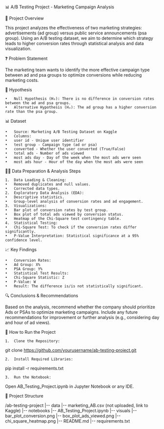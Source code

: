 📊 A/B Testing Project - Marketing Campaign Analysis

📝 Project Overview

This project analyzes the effectiveness of two marketing strategies: advertisements (ad group) versus public service announcements (psa group). Using an A/B testing dataset, we aim to determine which strategy leads to higher conversion rates through statistical analysis and data visualization.

❓ Problem Statement

The marketing team wants to identify the more effective campaign type between ad and psa groups to optimize conversions while reducing marketing costs.

🎯 Hypothesis

	•	Null Hypothesis (H₀): There is no difference in conversion rates between the ad and psa groups.
	•	Alternative Hypothesis (Hₐ): The ad group has a higher conversion rate than the psa group.

📊 Dataset

	•	Source: Marketing A/B Testing Dataset on Kaggle
	•	Columns:
	•	user id - Unique user identifier
	•	test group - Campaign type (ad or psa)
	•	converted - Whether the user converted (True/False)
	•	total ads - Number of ads viewed
	•	most ads day - Day of the week when the most ads were seen
	•	most ads hour - Hour of the day when the most ads were seen

🧑‍💻 Data Preparation & Analysis Steps

	1.	Data Loading & Cleaning:
	•	Removed duplicates and null values.
	•	Corrected data types.
	2.	Exploratory Data Analysis (EDA):
	•	Descriptive statistics.
	•	Group-level analysis of conversion rates and ad engagement.
	3.	Visualizations:
	•	Bar plot of conversion rates by test group.
	•	Box plot of total ads viewed by conversion status.
	•	Heatmap of the Chi-Square test contingency table.
	4.	Statistical Testing:
	•	Chi-Square Test: To check if the conversion rates differ significantly.
	•	P-Value Interpretation: Statistical significance at a 95% confidence level.

📈 Key Findings

	•	Conversion Rates:
	•	Ad Group: X%
	•	PSA Group: Y%
	•	Statistical Test Results:
	•	Chi-Square Statistic: Z
	•	P-Value: W
	•	Result: The difference is/is not statistically significant.

🔍 Conclusions & Recommendations

Based on the analysis, recommend whether the company should prioritize Ads or PSAs to optimize marketing campaigns. Include any future recommendations for improvement or further analysis (e.g., considering day and hour of ad views).

🚀 How to Run the Project

	1.	Clone the Repository:

git clone https://github.com/yourusername/ab-testing-project.git


	2.	Install Required Libraries:

pip install -r requirements.txt


	3.	Run the Notebook:
Open AB_Testing_Project.ipynb in Jupyter Notebook or any IDE.

📂 Project Structure

/ab-testing-project
  |-- data
      |-- marketing_AB.csv (not uploaded, link to Kaggle)
  |-- notebooks
      |-- AB_Testing_Project.ipynb
  |-- visuals
      |-- bar_plot_conversion.png
      |-- box_plot_ads_viewed.png
      |-- chi_square_heatmap.png
  |-- README.md
  |-- requirements.txt
